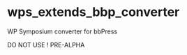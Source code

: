 wps_extends_bbp_converter
=========================

WP Symposium converter for bbPress

DO NOT USE ! PRE-ALPHA
